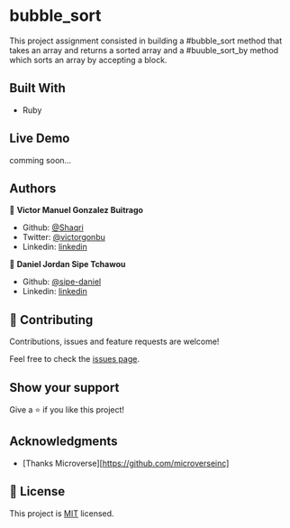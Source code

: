 # bubble_sort

This project assignment consisted in building a #bubble_sort method that takes an array and returns a sorted array and a #buuble_sort_by method which sorts an array by accepting a block.

 

## Built With

- Ruby


## Live Demo

comming soon...


## Authors

👤 **Victor Manuel Gonzalez Buitrago**

- Github: [@Shaqri](https://github.com/Shaqri)
- Twitter: [@victorgonbu](https://twitter.com/victorgonbu)
- Linkedin: [linkedin](https://www.linkedin.com/in/victor-manuel-gonzalez-buitrago-8704731a5/)

👤 **Daniel Jordan Sipe Tchawou**

- Github: [@sipe-daniel](https://github.com/sipe-daniel)
- Linkedin: [linkedin](https://www.linkedin.com/in/daniel-jordan-sipe-tchawou-1b060a10b/)

## 🤝 Contributing

Contributions, issues and feature requests are welcome!

Feel free to check the [issues page](issues/).

## Show your support

Give a ⭐️ if you like this project!

## Acknowledgments

- [Thanks Microverse][https://github.com/microverseinc]

## 📝 License

This project is [MIT](LICENSE) licensed.
